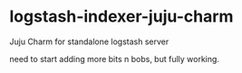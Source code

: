 logstash-indexer-juju-charm
==============================

Juju Charm for standalone logstash server

need to start adding more bits n bobs,  but fully working.
